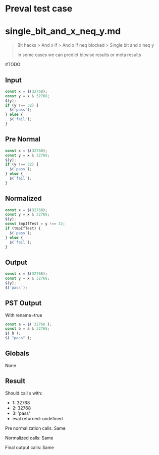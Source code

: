 # Preval test case

# single_bit_and_x_neq_y.md

> Bit hacks > And x if > And x if neq blocked > Single bit and x neq y
>
> In some cases we can predict bitwise results or meta results

#TODO

## Input

`````js filename=intro
const x = $(32768);
const y = x & 32768;
$(y);
if (y !== 32) {
  $('pass');
} else {
  $('fail');
}
`````

## Pre Normal

`````js filename=intro
const x = $(32768);
const y = x & 32768;
$(y);
if (y !== 32) {
  $(`pass`);
} else {
  $(`fail`);
}
`````

## Normalized

`````js filename=intro
const x = $(32768);
const y = x & 32768;
$(y);
const tmpIfTest = y !== 32;
if (tmpIfTest) {
  $(`pass`);
} else {
  $(`fail`);
}
`````

## Output

`````js filename=intro
const x = $(32768);
const y = x & 32768;
$(y);
$(`pass`);
`````

## PST Output

With rename=true

`````js filename=intro
const a = $( 32768 );
const b = a & 32768;
$( b );
$( "pass" );
`````

## Globals

None

## Result

Should call `$` with:
 - 1: 32768
 - 2: 32768
 - 3: 'pass'
 - eval returned: undefined

Pre normalization calls: Same

Normalized calls: Same

Final output calls: Same
